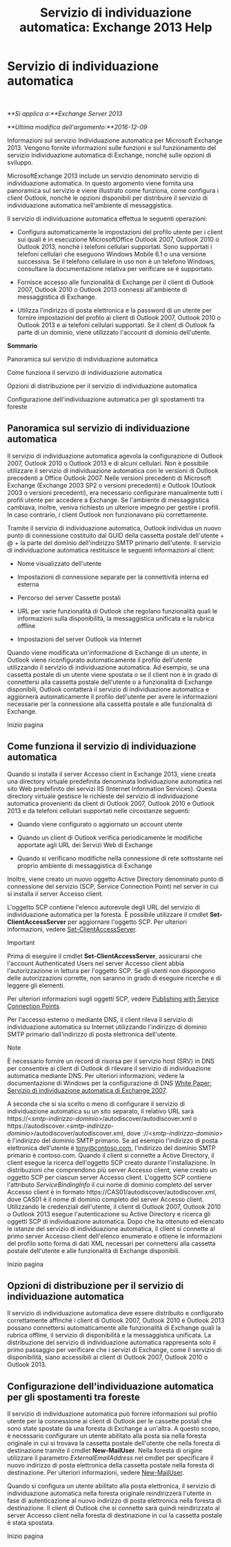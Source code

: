 ﻿---
title: 'Servizio di individuazione automatica: Exchange 2013 Help'
TOCTitle: Servizio di individuazione automatica
ms:assetid: b03c0f21-cbc2-4be8-ad03-73a7dac16ffc
ms:mtpsurl: https://technet.microsoft.com/it-it/library/Bb124251(v=EXCHG.150)
ms:contentKeyID: 50555663
ms.date: 01/02/2018
mtps_version: v=EXCHG.150
ms.translationtype: HT
---

# Servizio di individuazione automatica

 

_**Si applica a:**Exchange Server 2013_

_**Ultima modifica dell'argomento:**2016-12-09_

Informazioni sul servizio Individuazione automatica per Microsoft Exchange 2013. Vengono fornite informazioni sulle funzioni e sul funzionamento del servizio Individuazione automatica di Exchange, nonché sulle opzioni di sviluppo.

MicrosoftExchange 2013 include un servizio denominato servizio di individuazione automatica. In questo argomento viene fornita una panoramica sul servizio e viene illustrato come funziona, come configura i client Outlook, nonché le opzioni disponibili per distribuire il servizio di individuazione automatica nell'ambiente di messaggistica.

Il servizio di individuazione automatica effettua le seguenti operazioni:

  - Configura automaticamente le impostazioni del profilo utente per i client sui quali è in esecuzione MicrosoftOffice Outlook 2007, Outlook 2010 o Outlook 2013, nonché i telefoni cellulari supportati. Sono supportati i telefoni cellulari che eseguono Windows Mobile 6.1 o una versione successiva. Se il telefono cellulare in uso non è un telefono Windows, consultare la documentazione relativa per verificare se è supportato.

  - Fornisce accesso alle funzionalità di Exchange per il client di Outlook 2007, Outlook 2010 o Outlook 2013 connessi all'ambiente di messaggistica di Exchange.

  - Utilizza l'indirizzo di posta elettronica e la password di un utente per fornire impostazioni del profilo ai client di Outlook 2007, Outlook 2010 o Outlook 2013 e ai telefoni cellulari supportati. Se il client di Outlook fa parte di un dominio, viene utilizzato l'account di dominio dell'utente.

**Sommario**

Panoramica sul servizio di individuazione automatica

Come funziona il servizio di individuazione automatica

Opzioni di distribuzione per il servizio di individuazione automatica

Configurazione dell'individuazione automatica per gli spostamenti tra foreste

## Panoramica sul servizio di individuazione automatica

Il servizio di individuazione automatica agevola la configurazione di Outlook 2007, Outlook 2010 o Outlook 2013 e di alcuni cellulari. Non è possibile utilizzare il servizio di individuazione automatica con le versioni di Outlook precedenti a Office Outlook 2007. Nelle versioni precedenti di Microsoft Exchange (Exchange 2003 SP2 o versioni precedenti) e Outlook (Outlook 2003 o versioni precedenti), era necessario configurare manualmente tutti i profili utente per accedere a Exchange. Se l'ambiente di messaggistica cambiava, inoltre, veniva richiesto un ulteriore impegno per gestire i profili. In caso contrario, i client Outlook non funzionavano più correttamente.

Tramite il servizio di individuazione automatica, Outlook individua un nuovo punto di connessione costituito dal GUID della cassetta postale dell'utente + @ + la parte del dominio dell'indirizzo SMTP primario dell'utente. Il servizio di individuazione automatica restituisce le seguenti informazioni al client:

  - Nome visualizzato dell'utente

  - Impostazioni di connessione separate per la connettività interna ed esterna

  - Percorso del server Cassette postali

  - URL per varie funzionalità di Outlook che regolano funzionalità quali le informazioni sulla disponibilità, la messaggistica unificata e la rubrica offline

  - Impostazioni del server Outlook via Internet

Quando viene modificata un'informazione di Exchange di un utente, in Outlook viene riconfigurato automaticamente il profilo dell'utente utilizzando il servizio di individuazione automatica. Ad esempio, se una cassetta postale di un utente viene spostata o se il client non è in grado di connettersi alla cassetta postale dell'utente o a funzionalità di Exchange disponibili, Outlook contatterà il servizio di individuazione automatica e aggiornerà automaticamente il profilo dell'utente per avere le informazioni necessarie per la connessione alla cassetta postale e alle funzionalità di Exchange.

Inizio pagina

## Come funziona il servizio di individuazione automatica

Quando si installa il server Accesso client in Exchange 2013, viene creata una directory virtuale predefinita denominata Individuazione automatica nel sito Web predefinito dei servizi IIS (Internet Information Services). Questa directory virtuale gestisce le richieste del servizio di individuazione automatica provenienti da client di Outlook 2007, Outlook 2010 e Outlook 2013 e da telefoni cellulari supportati nelle circostanze seguenti:

  - Quando viene configurato o aggiornato un account utente

  - Quando un client di Outlook verifica periodicamente le modifiche apportate agli URL dei Servizi Web di Exchange

  - Quando si verificano modifiche nella connessione di rete sottostante nel proprio ambiente di messaggistica di Exchange

Inoltre, viene creato un nuovo oggetto Active Directory denominato punto di connessione del servizio (SCP, Service Connection Point) nel server in cui si installa il server Accesso client.

L'oggetto SCP contiene l'elenco autorevole degli URL del servizio di individuazione automatica per la foresta. È possibile utilizzare il cmdlet **Set-ClientAccessServer** per aggiornare l'oggetto SCP. Per ulteriori informazioni, vedere [Set-ClientAccessServer](https://technet.microsoft.com/it-it/library/bb125157\(v=exchg.150\)).


> [!IMPORTANT]
> Prima di eseguire il cmdlet <STRONG>Set-ClientAccessServer</STRONG>, assicurarsi che l'account Authenticated Users nel server Accesso client abbia l'autorizzazione in lettura per l'oggetto SCP. Se gli utenti non dispongono delle autorizzazioni corrette, non saranno in grado di eseguire ricerche e di leggere gli elementi.



Per ulteriori informazioni sugli oggetti SCP, vedere [Publishing with Service Connection Points](https://go.microsoft.com/fwlink/p/?linkid=72744).

Per l'accesso esterno o mediante DNS, il client rileva il servizio di individuazione automatica su Internet utilizzando l'indirizzo di dominio SMTP primario dall'indirizzo di posta elettronica dell'utente.


> [!NOTE]
> È necessario fornire un record di risorsa per il servizio host (SRV) in DNS per consentire ai client di Outlook di rilevare il servizio di individuazione automatica mediante DNS. Per ulteriori informazioni, vedere la documentazione di Windows per la configurazione di DNS <A href="https://go.microsoft.com/fwlink/p/?linkid=85214">White Paper: Servizio di individuazione automatica di Exchange 2007</A>.



A seconda che si sia scelto o meno di configurare il servizio di individuazione automatica su un sito separato, il relativo URL sarà https://\<*smtp-indirizzo-dominio*\>/autodiscover/autodiscover.xml o https://autodiscover.\<*smtp-indirizzo-dominio*\>/autodiscover/autodiscover.xml, dove ://\<*smtp-indirizzo-dominio*\> è l'indirizzo del dominio SMTP primario. Se ad esempio l'indirizzo di posta elettronica dell'utente è tony@contoso.com, l'indirizzo del dominio SMTP primario è contoso.com. Quando il client si connette a Active Directory, il client esegue la ricerca dell'oggetto SCP creato durante l'installazione. In distribuzioni che comprendono più server Accesso client, viene creato un oggetto SCP per ciascun server Accesso client. L'oggetto SCP contiene l'attributo *ServiceBindingInfo* il cui nome di dominio completo del server Accesso client è in formato https://CAS01/autodiscover/autodiscover.xml, dove CAS01 è il nome di dominio completo del server Accesso client. Utilizzando le credenziali dell'utente, il client di Outlook 2007, Outlook 2010 o Outlook 2013 esegue l'autenticazione su Active Directory e ricerca gli oggetti SCP di individuazione automatica. Dopo che ha ottenuto ed elencato le istanze del servizio di individuazione automatica, il client si connette al primo server Accesso client dell'elenco enumerato e ottiene le informazioni del profilo sotto forma di dati XML necessari per connettersi alla cassetta postale dell'utente e alle funzionalità di Exchange disponibili.

Inizio pagina

## Opzioni di distribuzione per il servizio di individuazione automatica

Il servizio di individuazione automatica deve essere distribuito e configurato correttamente affinché i client di Outlook 2007, Outlook 2010 e Outlook 2013 possano connettersi automaticamente alle funzionalità di Exchange quali la rubrica offline, il servizio di disponibilità e la messaggistica unificata. La distribuzione del servizio di individuazione automatica rappresenta solo il primo passaggio per verificare che i servizi di Exchange, come il servizio di disponibilità, siano accessibili ai client di Outlook 2007, Outlook 2010 o Outlook 2013.

## Configurazione dell'individuazione automatica per gli spostamenti tra foreste

Il servizio di individuazione automatica può fornire informazioni sul profilo utente per la connessione ai client di Outlook per le cassette postali che sono state spostate da una foresta di Exchange a un'altra. A questo scopo, è necessario configurare un utente abilitato alla posta sia nella foresta originale in cui si trovava la cassetta postale dell'utente che nella foresta di destinazione tramite il cmdlet **New-MailUser**. Nella foresta di origine utilizzare il parametro *ExternalEmailAddress* nel cmdlet per specificare il nuovo indirizzo di posta elettronica della cassetta postale nella foresta di destinazione. Per ulteriori informazioni, vedere [New-MailUser](https://technet.microsoft.com/it-it/library/aa996335\(v=exchg.150\)).

Quando si configura un utente abilitato alla posta elettronica, il servizio di individuazione automatica nella foresta originale reindirizzerà l'utente in fase di autenticazione al nuovo indirizzo di posta elettronica nella foresta di destinazione. Il client di Outlook che si connette sarà quindi reindirizzato al server Accesso client nella foresta di destinazione in cui la cassetta postale è stata spostata.

Inizio pagina

